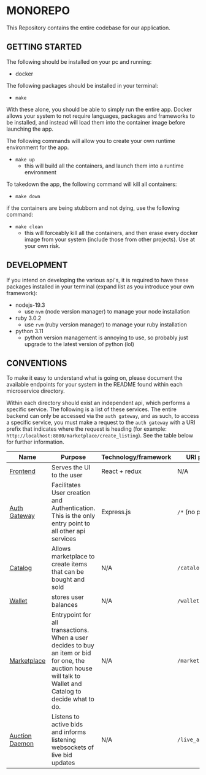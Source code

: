 # MONOREPO
This Repository contains the entire codebase for our application.


## GETTING STARTED
The following should be installed on your pc and running:
- docker

The following packages should be installed in your terminal:
- `make`

With these alone, you should be able to simply run the entire app. Docker allows your system to not require languages, packages and frameworks to be installed, and instead will load them into the container image before launching the app.

The following commands will allow you to create your own runtime environment for the app.
- `make up`
  - this will build all the containers, and launch them into a runtime environment


To takedown the app, the following command will kill all containers:
- `make down`

if the containers are being stubborn and not dying, use the following command:
- `make clean`
  - this will forceably kill all the containers, and then erase every docker image from your system (include those from other projects). Use at your own risk.

## DEVELOPMENT
If you intend on developing the various api's, it is required to have these packages installed in your terminal (expand list as you introduce your own framework):
- nodejs-19.3
  - use `nvm` (node version manager) to manage your node installation
- ruby 3.0.2
  - use `rvm` (ruby version manager) to manage your ruby installation
- python 3.11
  - python version management is annoying to use, so probably just upgrade to the latest version of python (lol)

## CONVENTIONS
To make it easy to understand what is going on, please document the available endpoints for your system in the README found within each microservice directory.

Within each directory should exist an independent api, which performs a specific service. The following is a list of these services. The entire backend can only be accessed via the `auth gateway`, and as such, to access a specific service, you must make a request to the `auth gateway` with a URI prefix that indicates where the request is heading (for example: `http://localhost:8080/marketplace/create_listing`). See the table below for further information.

|  Name | Purpose | Technology/framework | URI prefix | Owner | Status |
|---|---|---|---|---|---|
|  [Frontend](frontend/) | Serves the UI to the user | React + redux  | N/A | N/A  | Incomplete|
|  [Auth Gateway](auth_gateway/) | Facilitates User creation and Authentication. This is the only entry point to all other api services  | Express.js   | `/*` (no prefix) | Eli  | In Progress (almost done) |
|  [Catalog](catalog/)  |  Allows marketplace to create items that can be bought and sold | N/A  | `/catalog/*` | N/A  | Not started |
|  [Wallet](wallet/)  | stores user balances  | N/A  | `/wallet/*` | N/A  | Not started |
|  [Marketplace](marketplace/)  | Entrypoint for all transactions. When a user decides to buy an item or bid for one, the auction house will talk to Wallet and Catalog to decide what to do.| N/A | `/marketplace/*` | N/A | Not started |
| [Auction Daemon](marketplace/) | Listens to active bids and informs listening websockets of live bid updates  | N/A  | `/live_auction/*`| N/A | Not started |


